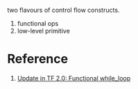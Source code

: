 two flavours of control flow constructs.

1. functional ops
1. low-level primitive



# Reference

1. [Update in TF 2.0: Functional while_loop](https://github.com/tensorflow/community/blob/master/rfcs/20180821-differentiable-functional-while.md)

